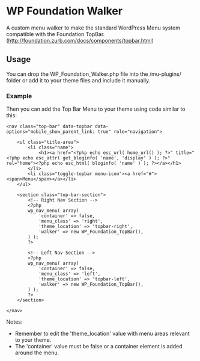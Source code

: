 # WP Foundation Walker

A custom menu walker to make the standard WordPress Menu system compatible with the Foundation TopBar. (http://foundation.zurb.com/docs/components/topbar.html)

## Usage

You can drop the WP_Foundation_Walker.php file into the /mu-plugins/ folder or add it to your theme files and include it manually.

### Example

Then you can add the Top Bar Menu to your theme using code similar to this:

```
<nav class="top-bar" data-topbar data-options="mobile_show_parent_link: true" role="navigation">

    <ul class="title-area">
        <li class="name">
            <h1><a href="<?php echo esc_url( home_url() ); ?>" title="<?php echo esc_attr( get_bloginfo( 'name', 'display' ) ); ?>" rel="home"><?php echo esc_html( bloginfo( 'name' ) ); ?></a></h1>
        </li>
        <li class="toggle-topbar menu-icon"><a href="#"><span>Menu</span></a></li>
    </ul>

    <section class="top-bar-section">
        <!-- Right Nav Section -->
        <?php
        wp_nav_menu( array(
            'container' => false,
            'menu_class' => 'right',
            'theme_location' => 'topbar-right',
            'walker' => new WP_Foundation_TopBar(),
        ) );
        ?>

        <!-- Left Nav Section -->
        <?php
        wp_nav_menu( array(
            'container' => false,
            'menu_class' => 'left',
            'theme_location' => 'topbar-left',
            'walker' => new WP_Foundation_TopBar(),
        ) );
        ?>
    </section>

</nav>
```

Notes:
* Remember to edit the 'theme_location' value with menu areas relevant to your theme.
* The 'container' value must be false or a container element is added around the menu.
